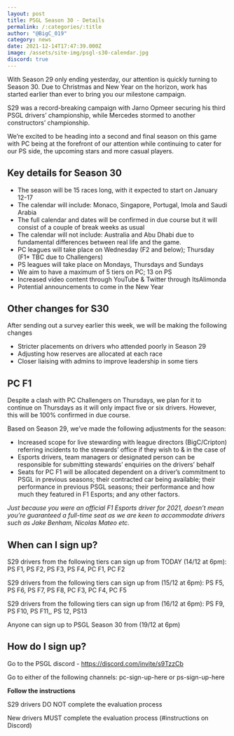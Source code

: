 ```yaml
---
layout: post
title: PSGL Season 30 - Details
permalink: /:categories/:title
author: "@BigC_019"
category: news
date: 2021-12-14T17:47:39.000Z
image: /assets/site-img/psgl-s30-calendar.jpg
discord: true
---
```

With Season 29 only ending yesterday, our attention is quickly turning to Season 30. Due to Christmas and New Year on the horizon, work has started earlier than ever to bring you our milestone campaign.

<!--more-->

S29 was a record-breaking campaign with Jarno Opmeer securing his third PSGL drivers’ championship, while Mercedes stormed to another constructors’ championship.

We’re excited to be heading into a second and final season on this game with PC being at the forefront of our attention while continuing to cater for our PS side, the upcoming stars and more casual players.

## **Key details for Season 30**

* The season will be 15 races long, with it expected to start on January 12-17
* The calendar will include: Monaco, Singapore, Portugal, Imola and Saudi Arabia
* The full calendar and dates will be confirmed in due course but it will consist of a couple of break weeks as usual
* The calendar will not include: Australia and Abu Dhabi due to fundamental differences between real life and the game.
* PC leagues will take place on Wednesday (F2 and below); Thursday (F1* TBC due to Challengers)
* PS leagues will take place on Mondays, Thursdays and Sundays
* We aim to have a maximum of 5 tiers on PC; 13 on PS
* Increased video content through YouTube & Twitter through ItsAlimonda
* Potential announcements to come in the New Year

## **Other changes for S30**

After sending out a survey earlier this week, we will be making the following changes

* Stricter placements on drivers who attended poorly in Season 29
* Adjusting how reserves are allocated at each race
* Closer liaising with admins to improve leadership in some tiers

## **PC F1**

Despite a clash with PC Challengers on Thursdays, we plan for it to continue on Thursdays as it will only impact five or six drivers. However, this will be 100% confirmed in due course.

Based on Season 29, we’ve made the following adjustments for the season:

* Increased scope for live stewarding with league directors (BigC/Cripton) referring incidents to the stewards’ office if they wish to & in the case of
* Esports drivers, team managers or designated person can be responsible for submitting stewards’ enquiries on the drivers’ behalf
* Seats for PC F1 will be allocated dependent on a driver’s commitment to PSGL in previous seasons; their contracted car being available; their performance in previous PSGL seasons; their performance and how much they featured in F1 Esports; and any other factors.

*Just because you were an official F1 Esports driver for 2021, doesn’t mean you’re guaranteed a full-time seat as we are keen to accommodate drivers such as Jake Benham, Nicolas Mateo etc.*

## When can I sign up?

S29 drivers from the following tiers can sign up from TODAY (14/12 at 6pm): PS F1, PS F2, PS F3, PS F4, PC F1, PC F2

S29 drivers from the following tiers can sign up from (15/12 at 6pm): PS F5, PS F6, PS F7, PS F8, PC F3, PC F4, PC F5

S29 drivers from the following tiers can sign up from (16/12 at 6pm): PS F9, PS F10, PS F11,, PS 12, PS13

Anyone can sign up to PSGL Season 30 from (19/12 at 6pm)

## How do I sign up?

Go to the PSGL discord - https://discord.com/invite/s9TzzCb

Go to either of the following channels: pc-sign-up-here or ps-sign-up-here

**Follow the instructions**

S29 drivers DO NOT complete the evaluation process

New drivers MUST complete the evaluation process (#instructions on Discord)